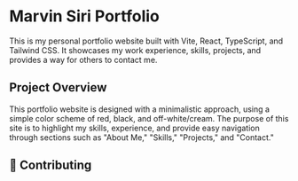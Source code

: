 # Marvin Siri Portfolio

This is my personal portfolio website built with Vite, React, TypeScript, and Tailwind CSS. It showcases my work experience, skills, projects, and provides a way for others to contact me.

## Project Overview

This portfolio website is designed with a minimalistic approach, using a simple color scheme of red, black, and off-white/cream. The purpose of this site is to highlight my skills, experience, and provide easy navigation through sections such as "About Me," "Skills," "Projects," and "Contact."

## 🤝 Contributing
